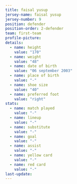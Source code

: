```yaml
---
title: faisal yusup
jersey-name: faisal yusup
jersey-number: 9
position: defender
position-order: 2-defender
team: first-team
profile-picture:
details:
  - name: height
    value: "170"
  - name: weight
    value: "48"
  - name: date of birth
    value: "06 september 2003"
  - name: place of birth
    value: "-"
  - name: shoe size
    value: "40"
  - name: preferred foot
    value: "right"
stats:
  - name: match played
    value: "-"
  - name: lineup
    value: "-"
  - name: substitute
    value: "-"
  - name: goal
    value: "-"
  - name: assist
    value: "-"
  - name: yellow card
    value: "-"
  - name: red card
    value: "-"
last-update:
---
```

